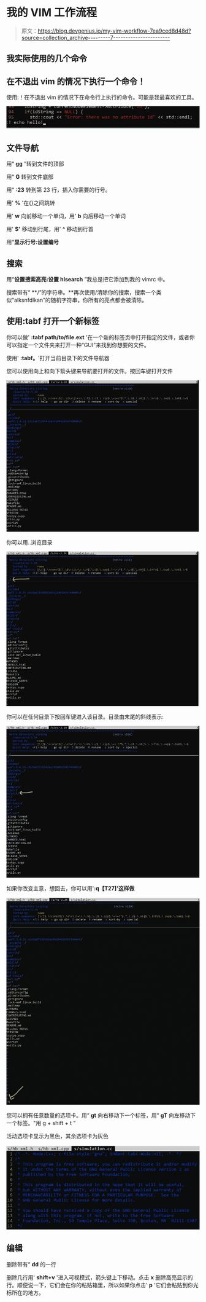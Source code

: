 # 我的 VIM 工作流程

> 原文：<https://blog.devgenius.io/my-vim-workflow-7ea9ced8d48d?source=collection_archive---------7----------------------->

## 我实际使用的几个命令

## 在不退出 vim 的情况下执行一个命令！

使用:！在不退出 vim 的情况下在命令行上执行的命令。可能是我最喜欢的工具。

![](img/3fc14726576571aa379b3a417ebd38f4.png)

## 文件导航

用“ **gg** ”转到文件的顶部

用“ **G** 转到文件底部

用“ **:23** 转到第 23 行，插入你需要的行号。

用' **%** '在{}之间跳转

用' **w** 向前移动一个单词，用' **b** 向后移动一个单词

用' **$'** 移动到行尾，用' **^** 移动到行首

用“**显示行号:设置编号**

## 搜索

用“**设置搜索高亮:设置 hlsearch** ”我总是把它添加到我的 vimrc 中。

搜索带有“ **/”的字符串。**再次使用/清除你的搜索，搜索一个类似“alksnfdlkan”的随机字符串，你所有的亮点都会被清除。

## 使用:tabf 打开一个新标签

你可以做' **:tabf path/to/file.ext** '在一个新的标签页中打开指定的文件，或者你可以指定一个文件夹来打开一种“GUI”来找到你想要的文件。

使用' **:tabf。**'打开当前目录下的文件导航器

您可以使用向上和向下箭头键来导航要打开的文件。按回车键打开文件

![](img/142a190359d309a3e2edbf0f14d2fcf5.png)

你可以用..浏览目录

![](img/1d4ce5257be9ced42663ff0dda9cec4b.png)

你可以在任何目录下按回车键进入该目录。目录由末尾的斜线表示:

![](img/f70628917277c6b3bd88bb6fef4186a0.png)

如果你改变主意，想回去，你可以用'**:q【T27]'这样做**

![](img/7bc489601156114a8240408158ca364b.png)

您可以拥有任意数量的选项卡。用“ **gt** 向右移动下一个标签，用“ **gT** 向左移动下一个标签。"用 g + shift + t "

活动选项卡显示为黑色，其余选项卡为灰色

![](img/1b6ea8cce17612f9811e2e71b237f42a.png)

## 编辑

删除带有“ **dd** 的一行

删除几行用' **shift+v** '进入可视模式，箭头键上下移动。点击 **x** 删除高亮显示的行。顺便说一下，它们会在你的粘贴箱里，所以如果你点击' **p** '它们会粘贴到你光标所在的地方。